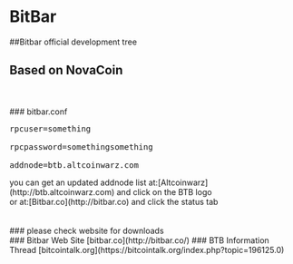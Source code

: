 #  BitBar
##Bitbar official development tree
<br>
##  Based on NovaCoin
<br>
<br>
###  bitbar.conf
<pre>
rpcuser=something<br>
rpcpassword=somethingsomething<br>
addnode=btb.altcoinwarz.com
</pre>
you can get an updated addnode list at:[Altcoinwarz](http://btb.altcoinwarz.com) and click on the BTB logo<br>
or at:[Bitbar.co](http://bitbar.co) and click the status tab
<br>
<br>
<br>
###  please check website for downloads
<br>
###  Bitbar Web Site [bitbar.co](http://bitbar.co/)
###  BTB Information Thread [bitcointalk.org](https://bitcointalk.org/index.php?topic=196125.0)
